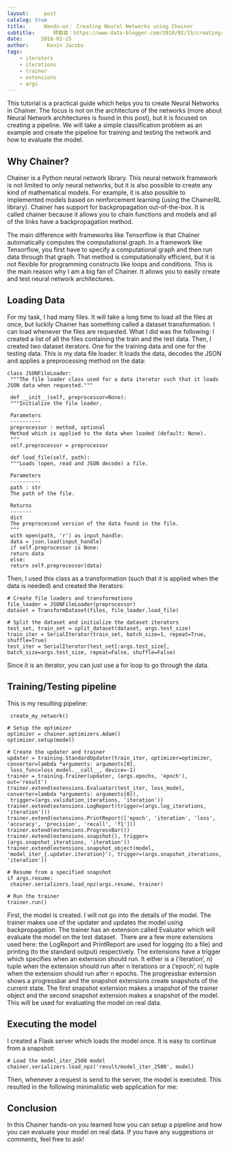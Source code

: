 ```yaml
---
layout:     post
catalog: true
title:      Hands-on： Creating Neural Networks using Chainer
subtitle:      转载自：https://www.data-blogger.com/2018/02/15/creating-neural-networks-chainer/
date:      2018-02-15
author:      Kevin Jacobs
tags:
    - iterators
    - iterations
    - trainer
    - extensions
    - args
---
```


This tutorial is a practical guide which helps you to create Neural Networks in Chainer. The focus is not on the architecture of the networks (more about Neural Network architectures is found in this post), but it is focused on creating a pipeline. We will take a simple classification problem as an example and create the pipeline for training and testing the network and how to evaluate the model.



## Why Chainer?

Chainer is a Python neural network library. This neural network framework is not limited to only neural networks, but it is also possible to create any kind of mathematical models. For example, it is also possible to implemented models based on reinforcement learning (using the ChainerRL library). Chainer has support for backpropagation out-of-the-box. It is called chainer because it allows you to chain functions and models and all of the links have a backpropagation method.

The main difference with frameworks like Tensorflow is that Chainer automatically computes the computational graph. In a framework like Tensorflow, you first have to specify a computational graph and then run data through that graph. That method is computationally efficient, but it is not flexible for programming constructs like loops and conditions. This is the main reason why I am a big fan of Chainer. It allows you to easily create and test neural network architectures.

## Loading Data

For my task, I had many files. It will take a long time to load all the files at once, but luckily Chainer has something called a dataset transformation. I can load whenever the files are requested. What I did was the following: I created a list of all the files containing the train and the test data. Then, I created two dataset iterators. One for the training data and one for the testing data. This is my data file loader. It loads the data, decodes the JSON and applies a preprocessing method on the data:

```
class JSONFileLoader:
 """The file loader class used for a data iterator such that it loads JSON data when requested."""

 def __init__(self, preprocessor=None):
 """Initialize the file loader.

 Parameters
 ----------
 preprocessor : method, optional
 Method which is applied to the data when loaded (default: None).
 """
 self.preprocessor = preprocessor

 def load_file(self, path):
 """Loads (open, read and JSON decode) a file.

 Parameters
 ----------
 path : str
 The path of the file.

 Returns
 -------
 dict
 The preprocessed version of the data found in the file.
 """
 with open(path, 'r') as input_handle:
 data = json.load(input_handle)
 if self.preprocessor is None:
 return data
 else:
 return self.preprocessor(data)
```

Then, I used this class as a transformation (such that it is applied when the data is needed) and created the iterators:

```
# Create file loaders and transformations
file_loader = JSONFileLoader(preprocessor)
dataset = TransformDataset(files, file_loader.load_file)

# Split the dataset and initialize the dataset iterators
test_set, train_set = split_dataset(dataset, args.test_size)
train_iter = SerialIterator(train_set, batch_size=1, repeat=True, shuffle=True)
test_iter = SerialIterator(test_set[:args.test_size], batch_size=args.test_size, repeat=False, shuffle=False)
```

Since it is an iterator, you can just use a for loop to go through the data.

 

## Training/Testing pipeline

This is my resulting pipeline:

```
 create_my_network()

# Setup the optimizer
optimizer = chainer.optimizers.Adam()
optimizer.setup(model)

# Create the updater and trainer
updater = training.StandardUpdater(train_iter, optimizer=optimizer, converter=lambda *arguments: arguments[0],
 loss_func=loss_model.__call__, device=-1)
trainer = training.Trainer(updater, (args.epochs, 'epoch'), out='result')
trainer.extend(extensions.Evaluator(test_iter, loss_model, converter=lambda *arguments: arguments[0]),
 trigger=(args.validation_iterations, 'iteration'))
trainer.extend(extensions.LogReport(trigger=(args.log_iterations, 'iteration')))
trainer.extend(extensions.PrintReport(['epoch', 'iteration', 'loss', 'accuracy', 'precision', 'recall', 'f1']))
trainer.extend(extensions.ProgressBar())
trainer.extend(extensions.snapshot(), trigger=(args.snapshot_iterations, 'iteration'))
trainer.extend(extensions.snapshot_object(model, 'model_iter_{.updater.iteration}'), trigger=(args.snapshot_iterations, 'iteration'))

# Resume from a specified snapshot
if args.resume:
 chainer.serializers.load_npz(args.resume, trainer)

# Run the trainer
trainer.run()
```

First, the model is created. I will not go into the details of the model. The trainer makes use of the updater and updates the model using backpropagation. The trainer has an extension called Evaluator which will evaluate the model on the test dataset.  There are a few more extensions used here: the LogReport and PrintReport are used for logging (to a file) and printing (to the standard output) respectively. The extensions have a trigger which specifies when an extension should run. It either is a (‘iteration’, n) tuple when the extension should run after n iterations or a (‘epoch’, n) tuple when the extension should run after n epochs. The progressbar extension shows a progressbar and the snapshot extensions create snapshots of the current state. The first snapshot extension makes a snapshot of the trainer object and the second snapshot extension makes a snapshot of the model. This will be used for evaluating the model on real data.

## Executing the model

I created a Flask server which loads the model once. It is easy to continue from a snapshot:

```
# Load the model_iter_2500 model
chainer.serializers.load_npz('result/model_iter_2500', model)
```

Then, whenever a request is send to the server, the model is executed. This resulted in the following minimalistic web application for me:

## Conclusion

In this Chainer hands-on you learned how you can setup a pipeline and how you can evaluate your model on real data. If you have any suggestions or comments, feel free to ask!

 
